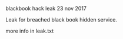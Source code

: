 blackbook hack leak 23 nov 2017

Leak for breached black book hidden service.

more info in leak.txt

